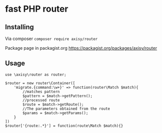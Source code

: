 # fast PHP router
## Installing
Via composer `composer require axisy/router`

Package page in packagist.org https://packagist.org/packages/axisy/router

## Usage
```
use \axisy\router as router;

$router = new router\Container([
    'migrate.{command:\w+}' => function(router\Match $match){
        //matches pattern
        $pattern = $match->getPattern();
        //processed route
        $route = $match->getRoute();
        //The parameters obtained from the route
        $params = $match->getParams();
    }
])
$router['{route:.*}'] = function(route\Match $match){}
```
